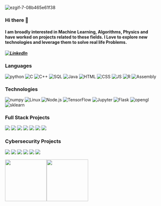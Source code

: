 <!-- ### Hi there 👋 -->

<!--
**L4WLI3T/L4WLI3T** is a ✨ _special_ ✨ repository because its `README.md` (this file) appears on your GitHub profile.

Here are some ideas to get you started:

- 🔭 I’m currently working on ...
- 🌱 I’m currently learning ...
- 👯 I’m looking to collaborate on ...
- 🤔 I’m looking for help with ...
- 💬 Ask me about ...
- 📫 How to reach me: ...
- 😄 Pronouns: ...
- ⚡ Fun fact: ...
-->

![ezgif-7-08b465e61f38](https://user-images.githubusercontent.com/48093400/124349044-da965100-dc0a-11eb-9232-86e5af06c9aa.gif)
<br/>
### Hi there 👋<br/>
#### I am broadly interested in Machine Learning, Algorithms, Physics and have worked on projects related to these fields. I Love to explore new technologies and leverage them to solve real life Problems.
##### <a href="https://www.linkedin.com/in/ameytalekar/"><img alt="LinkedIn" src="https://img.shields.io/badge/linkedin-%230077B5?&logo=linkedin&logoColor=white"/></a>
### Languages
![python](https://img.shields.io/badge/Python-3776AB?&logo=python&logoColor=white)
![C](https://img.shields.io/badge/C-00599C?&logo=c&logoColor=white)
![C++](https://img.shields.io/badge/C%2B%2B-00599C?&logo=c%2B%2B&logoColor=white)
![SQL](https://img.shields.io/badge/SQL-%2300f?&logo=mysql&logoColor=white)
![Java](https://img.shields.io/badge/Java-ED8B00?&logo=java&logoColor=white)
![HTML](https://img.shields.io/badge/HTML5-E34F26?&logo=html5&logoColor=white)
![CSS](https://img.shields.io/badge/CSS-239120?&logo=css3&logoColor=white)
![JS](https://img.shields.io/badge/JavaScript-F7DF1E?&logo=javascript&logoColor=white)
![R](https://img.shields.io/badge/R-3776AB?&logo=r&logoColor=white)
![Assembly](https://img.shields.io/badge/Assembly-X86-3776AB?&logo=assembly&logoColor=white)
<!-- 
![Python](https://img.shields.io/badge/-Python-000?&logo=Python) -->
<!-- ![JavaScript](https://img.shields.io/badge/-JavaScript-000?&logo=JavaScript) -->
<!-- ![C](https://img.shields.io/badge/-C-000?&logo=C)
![Java](https://img.shields.io/badge/-Java-000?&logo=Java&logoColor=007396) -->
<!-- ![TypeScript](https://img.shields.io/badge/-TypeScript-000?&logo=TypeScript) -->
<!-- ![C++](https://img.shields.io/badge/-C++-000?&logo=c%2b%2b&logoColor=00599C)
![SQL](https://img.shields.io/badge/-SQL-000?&logo=MySQL)
![HTML](https://img.shields.io/badge/HTML5-%23E34F26?&logo=html5&logoColor=white)
![CSS](https://img.shields.io/badge/CSS-%231572B6.svg?&logo=css3&logoColor=white)
![JavaScript](https://img.shields.io/badge/-JavaScript-000?&logo=JavaScript) -->
<!-- ![Swift](https://img.shields.io/badge/-Swift-000?&logo=Swift) -->

### Technologies

![numpy](https://img.shields.io/badge/Numpy-777BB4?&logo=numpy&logoColor=white)
![Linux](https://img.shields.io/badge/-Linux-000?&logo=Linux)
![Node.js](https://img.shields.io/badge/Node.js-339933?&logo=nodedotjs&logoColor=white)
![TensorFlow](https://img.shields.io/badge/-TensorFlow-000?&logo=TensorFlow)
![Jupyter](https://img.shields.io/badge/Jupyter-F37626.svg?&logo=Jupyter&logoColor=white)
![Flask](https://img.shields.io/badge/-Flask-000?&logo=Flask)
![opengl](https://img.shields.io/badge/OpenGL-FFFFFF?&logo=opengl)
![sklearn](https://img.shields.io/badge/-Scikit_Learn-000?&logo=scikit-learn)

### Full Stack Projects

[![](https://img.shields.io/badge/-🧬%20My%20Website-000)](https://github.com/adamalston/v2)
[![](https://img.shields.io/badge/-🦠%20COVID‑19%20Dashboard-000)](https://github.com/adamalston/COVID-19-Dashboard)
[![](https://img.shields.io/badge/-📝%20Summarizer-000)](https://github.com/adamalston/Summarizer)
[![](https://img.shields.io/badge/-🔬%20Overwatch-000)](https://github.com/adamalston/overwatch)
[![](https://img.shields.io/badge/-🛰%20KubeSat-000)](https://github.com/adamalston/kubesat)
[![](https://img.shields.io/badge/-🔊%20Voice%20Poker-000)](https://github.com/adamalston/Poker)
[![](https://img.shields.io/badge/-🗺%20PokémonGo%20Map-000)](https://github.com/adamalston/PokemonGo-Map)

### Cybersecurity Projects

[![](https://img.shields.io/badge/-🩸%20Heartbleed-000)](https://github.com/adamalston/Heartbleed)
[![](https://img.shields.io/badge/-🌊%20SYN%20Flood-000)](https://github.com/adamalston/SYN-Flood)
[![](https://img.shields.io/badge/-🗂%20Packet%20Sniffing%20%26%20Spoofing-000)](https://github.com/adamalston/Packet-Sniffing-and-Spoofing)
[![](https://img.shields.io/badge/-💉%20SQL%20Injection-000)](https://github.com/adamalston/SQL-Injection)
[![](https://img.shields.io/badge/-🛡%20Spectre%20%26%20Meltdown-000)](https://github.com/adamalston/Meltdown-Spectre)
[![](https://img.shields.io/badge/-🌐%20Network%20Tools-000)](https://github.com/adamalston/Network-Tools)

<a href="https://www.adamalston.com/"><img height="137px" src="https://github-readme-stats.vercel.app/api?username=L4WLI3T&hide_title=true&hide_border=true&show_icons=true&include_all_commits=true&count_private=true&line_height=21&text_color=000&icon_color=000&bg_color=0,ea6161,ffc64d,fffc4d,52fa5a&theme=graywhite" /><!-- wi*quL3fcV --><img height="137px" src="https://github-readme-stats.vercel.app/api/top-langs/?username=L4WLI3T&hide=html&hide_title=true&hide_border=true&layout=compact&langs_count=6&exclude_repo=comp426,Redventures-Movie-Quotes&text_color=000&icon_color=fff&bg_color=0,52fa5a,4dfcff,c64dff&theme=graywhite" /></a>

